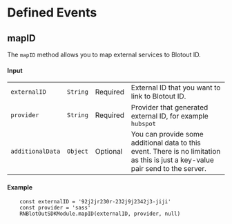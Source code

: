 # Defined Events

## mapID
The `mapID` method allows you to map external services to Blotout ID.

#### Input

|                  |          |          |                                                            |
| ---------------- | -------- | -------- | ---------------------------------------------------------- |
| `externalID`     | `String` | Required | External ID that you want to link to Blotout ID.           |
| `provider`       | `String` | Required | Provider that generated external ID, for example `hubspot` |
| `additionalData` | `Object` | Optional | You can provide some additional data to this event. There is no limitation as this is just a key-value pair send to the server. |


#### Example
```React Native
    const externalID = '92j2jr230r-232j9j2342j3-jiji'
    const provider = 'sass'
    RNBlotOutSDKModule.mapID(externalID, provider, null)
```

